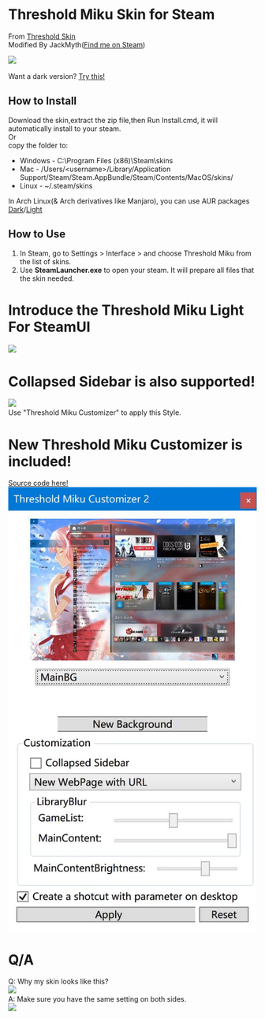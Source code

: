 # Threshold Miku Skin for Steam
From [Threshold Skin](https://github.com/Edgarware/Threshold-Skin)  
Modified By JackMyth([Find me on Steam](https://steamcommunity.com/id/JackMyth/))  


![](Previews/Main.jpg)

Want a dark version? [Try this!](https://github.com/Jack-Myth/Threshold-Miku/tree/master)

## How to Install
 Download the skin,extract the zip file,then Run Install.cmd, it will automatically install to your steam.  
 Or  
 copy the folder to:
   * Windows - C:\Program Files (x86)\Steam\skins
   * Mac - /Users/\<username\>/Library/Application Support/Steam/Steam.AppBundle/Steam/Contents/MacOS/skins/
   * Linux - ~/.steam/skins

In Arch Linux(& Arch derivatives like Manjaro), you can use AUR packages [Dark](https://aur.archlinux.org/packages/threshold-miku-dark-steam-skin)/[Light](https://aur.archlinux.org/packages/threshold-miku-light-steam-skin)

## How to Use
1. In Steam, go to Settings > Interface > and choose Threshold Miku from the list of skins.
2. Use **SteamLauncher.exe** to open your steam. It will prepare all files that the skin needed.

# Introduce the Threshold Miku Light For SteamUI
![](Previews/NewLibrary.jpg)  

# Collapsed Sidebar is also supported!  
![](Previews/CollapsedPreview.jpg)  
Use "Threshold Miku Customizer" to apply this Style.   

# New Threshold Miku Customizer is included!  
[Source code here!](https://github.com/Jack-Myth/Threshold-Miku-Customizer-2)  
![](https://github.com/Jack-Myth/Threshold-Miku-Customizer-2/raw/master/TMC2.jpg)  

# Q/A  
Q: Why my skin looks like this?  
![](Previews/QA/1.jpg)  
A: Make sure you have the same setting on both sides.  
![](Previews/QA/2.jpg)
